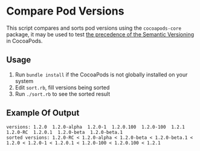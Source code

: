# Compare Pod Versions

This script compares and sorts pod versions using the `cocoapods-core` package, it may be used to test [the precedence of the Semantic Versioning](https://semver.org/#spec-item-11) in CocoaPods.

## Usage

1. Run `bundle install` if the CocoaPods is not globally installed on your system
2. Edit `sort.rb`, fill versions being sorted
3. Run `./sort.rb` to see the sorted result

## Example Of Output

```console
versions: 1.2.0  1.2.0-alpha  1.2.0-1  1.2.0.100  1.2.0-100  1.2.1  1.2.0-RC  1.2.0.1  1.2.0-beta  1.2.0-beta.1
sorted versions: 1.2.0-RC < 1.2.0-alpha < 1.2.0-beta < 1.2.0-beta.1 < 1.2.0 < 1.2.0-1 < 1.2.0.1 < 1.2.0-100 < 1.2.0.100 < 1.2.1
```
